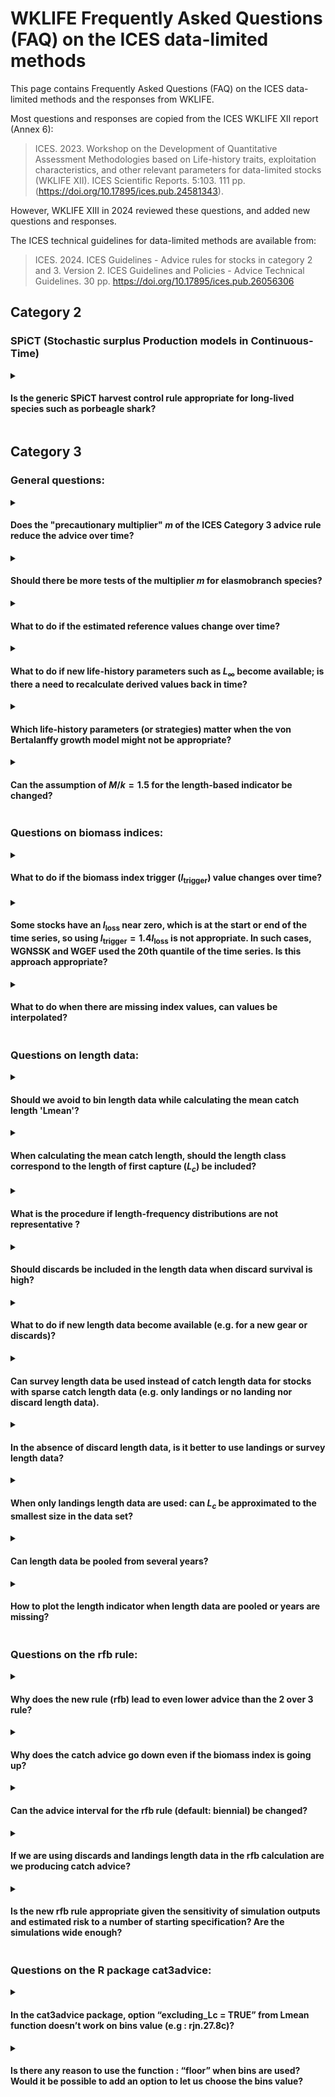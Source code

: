 # WKLIFE Frequently Asked Questions (FAQ) on the ICES data-limited methods

This page contains Frequently Asked Questions (FAQ) on the ICES data-limited methods and the responses from WKLIFE.

Most questions and responses are copied from the ICES WKLIFE XII report (Annex 6):

> ICES. 2023. Workshop on the Development of Quantitative Assessment Methodologies based on Life-history traits, exploitation characteristics, and other relevant parameters for data-limited stocks (WKLIFE XII). ICES Scientific Reports. 5:103. 111 pp. (<https://doi.org/10.17895/ices.pub.24581343>).

However, WKLIFE XIII in 2024 reviewed these questions, and added new questions and responses.

The ICES technical guidelines for data-limited methods are available from:

> ICES. 2024. ICES Guidelines - Advice rules for stocks in category 2 and 3. Version 2. ICES Guidelines and Policies - Advice Technical Guidelines. 30 pp. <https://doi.org/10.17895/ices.pub.26056306>

## Category 2

### SPiCT (Stochastic surplus Production models in Continuous-Time)

<details>

<summary>

#### Is the generic SPiCT harvest control rule appropriate for long-lived species such as porbeagle shark?

</summary>

TODO

*Question source: WGEF for WKLIFE XII 2023*

</details>

## Category 3

### General questions:

<details>

<summary>

#### Does the "precautionary multiplier" $m$ of the ICES Category 3 advice rule reduce the advice over time?

</summary>

-   ICES uses three methods to calculate the advice for Category 3 data-limited stocks (excluding short-lived species). These are the "rfb rule" for species with slower individual growth, the "chr rule" for stocks with medium individual growth, and the "rb rule" for stocks for which no reliable length data from the catch are available. These three methods include a multiplier ($m$) in the calculation of the catch advice, which ensures that the catch advice leads to long-term precautionary management advice. Precautionary in this context means that the risk of the stock being depleted is reduced to a low level.
-   For the rfb rule and the chr rule, this multiplier does not lead to a continuous reduction of the catch advice every time the rules are applied. Instead, the multiplier acts as a correction factor and adjusts the management targets of these advice rules (rfb rule: $L_{F=M}$ , chr rule: $F_{proxy, MSY}$). If a stock is estimated to be below the respective corrected management target, the catch advice value will be reduced. However, if a stock is estimated to be at or above this management target. The multiplier itself does not reduce the advice further when applied over multiple years.

    The multiplier $m$ of the empirical harvest control rules is a tuning parameter that ensures that the advice follows the ICES precautionary approach. The components of the harvest control rules are multiplicative, this means that the multiplier can be thought of as adjusting the target of the harvest control rules, i.e. the reference length in component f of the rfb rule and the target harvest rate of the chr rule. This principle is illustrated in the following equation for the rfb rule:

    $$A_{y+1} = A_y\ r\ f\ b\ m = A_y\ r\ \frac{L_{y-1}}{L_{F=M}}\ b\ m = A_y\ r\ \frac{L_{y-1}}{L_{F=M}/m}\ b = A_y\ r\ \frac{L_{y-1}}{L'_{F=M}}\ b$$

    where $A_{y+1}$ is the new catch advice, $A_y$ is the previous catch advice, $r$, $f$, $b$, and the multiplier $m$ are the components of the rfb rule.  The component $f$ is the ratio of $L_{y-1}$, the mean catch length, and $L_{F=M}$, the MSY proxy reference length.

    Response copied from WKLIFE XI report (ICES, 2023, Section 2.2.8, page 28):

    * ICES. 2023. Eleventh Workshop on the Development of Quantitative Assessment Methodologies based on LIFE-history traits, exploitation characteristics, and other relevant parameters for data-limited stocks (WKLIFE XI). ICES Scientific Reports. 5:21. 74 pp. <https://doi.org/10.17895/ices.pub.22140260>.


-   The third advice rule, the rb rule, was only proposed as a method of last resort and should be avoided if possible. 
   
    This rule is used when no reliable length data are available and thereby uncertainty of stock status is large. Contrary to the rfb and chr rules, the rb rule does not include a management target and simply adjusts the catch advice based on the stock trend, as observed with the stock index. The rb rule likely reduces the catch advice over time with the multiplier $m$:
    $$A_{y+1} = A_y\ r\ b\ m$$
    The biomass trend $r$ (2-over-3 trend) would need to be larger than 2 to increase the advice, even if the biomass index itself is above the biomass threshold (i.e. $b=1$). Simulations showed, that this is needed to ensure that (1) the management advice is precautionary in the long term, (2) the depletion risk is not greater than for the other methods, and (3) the depletion risk does not increase over time. This situation can be avoided when length data are available that are representative of the catch of the stock. These length data allow the application of the rfb or chr rules, which do not lead to a continuous reduction in the catch advice. A single year of length data can be enough to move away from the rb rule to either the rfb or chr rule.


*Question source*: WGDEEP for WKLIFE XII 2023; Scottish Fishermen's Federation for WKLIFE XII 2023

*Response from*: [WKLIFE XII 2023](https://doi.org/10.17895/ices.pub.24581343)

</details>

<details>

<summary>

#### Should there be more tests of the multiplier $m$ for elasmobranch species?

</summary>

The Category 3 empirical harvest control rules (rfb/rb/chr) were tested for a wide range of scenarios and stocks, including slow-growing and long-lived species as well as elasmobranchs. These methods were tuned to be precautionary in the long term, so there is no immediate need for additional testing. Stock-specific simulations for specific stocks are encouraged, and the ICES technical guidelines encourage such work. The WKLIFE roadmap and proposed ToRs for the next WKLIFE meeting (WKLIFE XIII 2024) also include work on specific life histories, including considerations for elasmobranchs.

*Question source*: WGEF for WKLIFE XII 2023

*Response from*: [WKLIFE XII 2023](https://doi.org/10.17895/ices.pub.24581343)

</details>


<details>
    
<summary>

#### What to do if the estimated reference values change over time?

</summary>

The rfb, rb, and chr rules include reference values such as a trigger value for the biomass index ($I_\text{trigger}$), the length at first capture ($L_c$), a length reference value ($L_{F=M}$), or the target harvest rate $F_\text{proxy, MSY}$. In general, these reference values should be set when the methods are applied for the first time and should not be updated for every application. The values could be periodically re-evaluated every few years, similar to benchmarks for data-rich stocks. However, if the entire biomass index series is updated for a new application, for example by using delta gam modelled index, the reference values should be updated accordingly (while using the same historical period for $F_\text{proxy, MSY}$ and $I_\text{trigger}$ ).

*Response from*: WKLIFE XIII 2024

</details>

<details>

<summary>

#### What to do if new life-history parameters such as $L_\infty$ become available; is there a need to recalculate derived values back in time?

</summary>

There is no need to annually update life-history parameters. If new growth parameters are available and these are substantially different and more reliable from previous estimates, these new ones should be used to update the advice rule. To ensure consistency in the calculation, derived values such as the reference length $L_{F=M}$ should also be updated and the respective mean catch length should be compared to this new reference length. In general, growth parameters and derived metrics, such as the reference length $L_{F=M}$ and $F_{proxy, MSY}$, should be periodically re-evaluated, e.g. every 3-5 years, following a similar schedule to benchmarks for Category 1 data-rich stocks, but kept constant in-between unless there is compelling new evidence for a change.

*Question source*: WGDEEP for WKLIFE XII 2023

*Response from*: [WKLIFE XII 2023](https://doi.org/10.17895/ices.pub.24581343)

</details>

<details>

<summary>

#### Which life-history parameters (or strategies) matter when the von Bertalanffy growth model might not be appropriate?

</summary>

The individual growth rate (von Bertalanffy $k$) is only used to decide which method or multiplier is used and a rough estimate is enough, e.g. is $k$ below $0.2\ \text{year}^{-1}$ or not. The only other growth parameter used for the rfb rule is the asymptotic length $L_\infty$, which is used in the calculation of the reference length $L_{F=M}$ but the actual shape of the growth curve is less important.

*Question source*: WGDEEP for WKLIFE XII 2023

*Response from*: [WKLIFE XII 2023](https://doi.org/10.17895/ices.pub.24581343)

</details>

<details>
<summary>

#### Can the assumption of $M/k=1.5$ for the length-based indicator be changed?

</summary>

The assumption of $M/k=1.5$ is solely used for a simple calculation of the reference length $L_{F=M}$. This simplification of reality was shown to be appropriate in simulation testing even if the reality (operating model) was different and the parameterisation of the rfb rule with its multipliers accounts for potential deviations. Deviations from $M/k=1.5$ are possible following Jardim et al. (2015; Appendix A):

$$L_{F=γM,k=θM} = \frac{\theta L_\infty + L_c (\gamma + 1)}{\theta + \gamma + 1}$$

where $\gamma$ links the natural mortality $M$ to fishing mortality $F$ as the proxy for MSY ($\gamma$=1 for $L_{F=M}$), $L_c$ is the length at first capture and $L_\infty$ is the asymptotic length. $\theta$ links the von Bertlanffy $k$ to $M$ and can be adjusted to a stock-specific value.

The function for the calculation of the reference length in the `cat3advice` R package (`Lref()`) includes an argument (`Mk`) to change the $M/k$ ratio to any user-defined value.

*References* 

* Jardim, E., Azevedo, M., and Brites, N. M. 2015. Harvest control rules for data-limited stocks using length-based reference points and survey biomass indices. Fisheries Research, 171: 12–19. <https://doi.org/10.1016/j.fishres.2014.11.013>

*Question source*: WGDEEP for WKLIFE XII 2023

*Response from*: [WKLIFE XII 2023](https://doi.org/10.17895/ices.pub.24581343)

</details>


### Questions on biomass indices:
<details>
    
<summary>  
    
#### What to do if the biomass index trigger ($I_\text{trigger}$) value changes over time?

</summary>

See the response to [changes to the reference values over time](#changes-to-the-reference-values-over-time) for a general response.

_Specific considerations for the biomass index trigger:_

The biomass safeguard $b$ of the rfb, rb, and chr rules is defined as:

$$b = \text{min} \left( 1, \frac{I_{y-1}}{I_\text{trigger}} \right)$$

where the current biomass index value ($I_{y-1}$) is compared to a trigger value ($I_\text{trigger}$). If the most recent biomass index value falls below $I_\text{trigger}$, the biomass safeguard reduces the advised catch. In the absence of further information, $I_\text{trigger}$ is generically defined based on lowest observed biomass index value ($I_\text{trigger}= 1.4I_\text{loss}$).

During the first application of the rfb/rb/chr rules, $I_\text{loss}$ is typically defined as the biomass index value in a specific historical year. In subsequent applications of the rfb/rb/chr rule, $I_\text{loss}$ (or $F_{proxy, MSY}$) should *NOT* be re-defined with biomass index values from new data years. Therefore, the reference values will stay constant as long as the historical biomass index time series is unchanged. 
However, some biomass indices are derived by modelling or standardising survey data. This means that the historical biomass index time series may change with additional years of data. In this case, the calculation of $F_{proxy,MSY}$ should be updated from the same historical reference period and $I_\text{trigger}$ should be based on the new value for $I_\text{loss}$ from the same historical reference year (defined during the first application of the rfb/rb/chr rule). The R package `cat3advice` allows the definition of $I_\text{trigger}$ based on a reference year (see the [package vignette](https://github.com/shfischer/cat3advice/blob/main/vignettes/cat3advice.md#biomass-safeguard-b) for more details):

```
library(cat3advice)
data(ple7e_idx) # example data
# define Itrigger with a reference year for Iloss
b(ple7e_idx, yr_ref = 2007)
```

The reference year for $I_\text{loss}$ should generally not be changed. In a modelled biomass index, historical index values can change with inclusion of additional years of data, and thereby the year in which $I_\text{loss}$ is observed may change to a different (historical) year. In such a case, the appropriateness of the biomass index to provide catch advice should be carefully considered. Should the change be caused by a correction of errors in historical survey data, this may warrant a change of $I_\text{loss}$ but will need to be documented (and possibly reviewed).

*Response from* WKLIFE XIII 2024

</details>
<details>

<summary>

#### Some stocks have an $I_\text{loss}$ near zero, which is at the start or end of the time series, so using $I_\text{trigger} = 1.4 I_\text{loss}$ is not appropriate. In such cases, WGNSSK and WGEF used the 20th quantile of the time series. Is this approach appropriate?

</summary>

ICES technical guidelines specify that $I_\text{trigger}$ is a value below which a stock’s productivity is thought to be impaired and offer a calculation based on the lowest observed index value, $I_\text{loss}$, if no other information is available. If index values are very low or questionable at the beginning, these values could be removed. Using the 20th percentile of the index time seems appropriate and will lead to a larger $I_\text{trigger}$. This means the biomass safeguard will already be applied at higher index values and is more precautionary than the default approach.

*Question source*: WGEF for WKLIFE XII 2023

*Response from*: [WKLIFE XII 2023](https://doi.org/10.17895/ices.pub.24581343)

</details>


<details>

<summary>

#### What to do when there are missing index values, can values be interpolated?

</summary>

In general, interpolating missing index values is not recommended because this would imply information is available when it does not exist. This is an area that needs further consideration.

*Question source*: WGDEEP for WKLIFE XII 2023

*Response from*: [WKLIFE XII 2023](https://doi.org/10.17895/ices.pub.24581343)

</details>

### Questions on length data:
<details>

<summary>

#### Should we avoid to bin length data while calculating the mean catch length 'Lmean'?

</summary>

There is no need to bin data for calculating Lmean. It more important to consider bin width for calculating the length at first capture $L_c$ when length distributions are noisy (e.g. with multiple modes).

*Response from*: WKLIFE XIII 2024

</details>
<details>

<summary>

#### When calculating the mean catch length, should the length class correspond to the length of first capture ($L_c$) be included?

</summary>

The ICES technical guidelines specify that only length classes above $L_c$ should be considered. Whether $L_c$ is included or not does not really matter as long as it is done consistently between years. The `cat3advice` R package function for calculating mean catch length (`Lmean`) includes $L_c$ by default, but this can be turned off by setting the argument `include_Lc=FALSE`.

*Question source*: WGEF for WKLIFE XII 2023

*Response from*: [WKLIFE XII 2023](https://doi.org/10.17895/ices.pub.24581343)

</details>

<details>

<summary>

####  What is the procedure if length-frequency distributions are not representative ?

</summary>

-   to do

*Response from*: WKLIFE XIII 2024

</details>



<details>

<summary>

#### Should discards be included in the length data when discard survival is high?

</summary>

The simulations for developing the category 3 empirical harvest control rules were based on the total catch (which affects the stock, i.e. the dead catch). Therefore, the length data used in the rfb and chr rules should ideally be representative of the dead catch. This means that surviving discards could be excluded from the catch length data if this is thought to make the length data more representative of the dead catch.

However, it should be ensured that there is consistency in the length data over time (use the same metric over time) and consistency between the mean catch length and reference lengths ($L_c$, $L_{F=M}$).


*Question source*: WGEF to WKLIFE XIII 2024

*Response from*: WKLIFE XIII 2024

</details>
<details>

<summary>

#### What to do if new length data become available (e.g. for a new gear or discards)?

</summary>

The length data used should be representative of the underlying stock and fishery and the gears should ideally cover the entire fishery. 

If data from a new gear become available, but the gear has only a small or negligible contribution to the total catch, there is likely no need to include it. If the contribution is a major part of the fishery, then the previous use of the length data may be questioned.

For the use of discard data, see question XYZ.

When considering including new data into the length distribution, it is important to consider whether data are only available occasionally, for all historical years, and whether it will also be available in the future. This is because the use of length data should be consistent over time. If the new data make the length distribution more representative of the stock and fishery, they should be included. Such substantial changes to the length data will require updating references values ($L_c$, $L_{F=M}$) to ensure the mean catch length and reference values are consistent. Such changes may require a review.

For the rfb rule, including new length data is likely more straightforward because the rfb uses the most recent length data. On the other hand, the generic application of the chr rule uses historical length data to define the target harvest rate $F_\text{MSY proxy}$. Therefore, changes to the historical length data may cause changes to this target harvest rate.

*Question source*: WGEF to WKLIFE XIII 2024

*Response from*: WKLIFE XIII 2024

</details>




<details>

<summary>
    
#### Can survey length data be used instead of catch length data for stocks with sparse catch length data (e.g. only landings or no landing nor discard length data). 

</summary>

Some work on this issue was presented at WKLIFE XII (ICES, 2023). The conclusion was that it might be possible to use survey length data as a proxy if no or insufficient (commercial) length data are available. The survey length distributions should be representative of fisheries catch length distribution. Therefore, the length at first capture $L_c$ should still be estimated from catch data, because the $L_c$ from survey data might be too low and bias the reference length $L_{F=M}$. Furthermore, survey length distributions should also cover large individual lengths. It should be noted that the reference point $L_{F=M}$ is based on the assumption of knife-edged, asymptotic fisheries selectivity. 

*References* 

* ICES. 2023. Workshop on the Development of Quantitative Assessment Methodologies based on Life-history traits, exploitation characteristics, and other relevant parameters for data-limited stocks (WKLIFE XII). ICES Scientific Reports. 5:103. 111 pp. <https://doi.org/10.17895/ices.pub.24581343>

*Question source*: WGEF for WKLIFE XII 2023

*Response from*: [WKLIFE XII 2023](https://doi.org/10.17895/ices.pub.24581343), clarification from WKLIFE XIII 2024

</details>

<details>

<summary>

#### In the absence of discard length data, is it better to use landings or survey length data?

</summary>

The length data used in the rfb rule should be representative of the underlying stock and fishery and the gears should ideally cover the entire fishery. In the absence of reliable catch length data, data from surveys can be used (see question ["Can survey length data be used instead of catch length data for stocks with sparse catch length data (e.g. only landings or no landing nor discard length data)."](#can-survey-length-data-be-used-instead-of-catch-length-data-for-stocks-with-sparse-catch-length-data-eg-only-landings-or-no-landing-nor-discard-length-data) for details). If there are neither reliable and representative length data from the catch nor from surveys, the rfb rule should not be used.

If discard survival is assumed to be high or discards are small or negligible compared to the landings, excluding discards is unlikely to have a big impact and length data from the landings could be used instead of length data from the total catch. If some discards occur at small lengths, which are likely below the length of first capture ($L_c$), removing these from length distributions is not an issue, because they will be removed anyway for the calculation of the mean catch length. If discards are substantial, excluding discards invalidates the data, as the reference points and mean length cannot be calculated correctly.

Importantly, the same data source should be used in consecutive applications of the rfb rule to ensure consistency in the length indicator over time. Should there be changes in the data source for the length data, length reference values may have to be re-evaluated.

The ICES technical guidelines set out the general principles for the application of the rfb rule and what data to use. WKLIFE is not in a position to comment on very specific examples. Questions such as whether data is representative should be addressed by the relevant experts in the assessment working groups with more knowledge about the stock and fishery.

*Question source*: WGEF to WKLIFE XIII 2024

*Response from*: WKLIFE XIII 2024

</details>

<details>

<summary>

#### When only landings length data are used: can $L_c$ be approximated to the smallest size in the data set?

</summary>

For considerations on using length data from landings instead of from the total catch, see question XYZ.

The length of first capture $L_c$ of the total catch cannot easily be estimated from landings data if discards are substantial. Whether the smaller lengths from landings are representative for total catches depends on the discard rate at length. In some specific cases, the lowest lengths in the landings may coincide with $L_c$ but this cannot be generalised.


*Question source*: WGEF to WKLIFE XIII 2024

*Response from*: WKLIFE XIII 2024

</details>




<details>

<summary>

#### Can length data be pooled from several years?

</summary>

The ICES technical guidelines ([ICES, 2024](https://doi.org/10.17895/ices.pub.26056306)) recommend pooling of length data over several years for the estimation of length reference points, such as $L_c$ (which in turn is used in the calculation of the reference length $L_{F=M}$). This can reduce the impact of noise in the data and give more reliable estimates.

However, component $f$ of the rfb rule based on the mean catch length, should generally be estimated with annual data so that changes in the fishing pressure can be observed. This also makes sure that the latest signal from the length data is used.

For some species (e.g. very slow-growing species), changes in the length may occur slowly after changes in the stock status. Pooling of data in the length indicator may be possible in such cases. However, drastic changes to the stock, e.g. removal of large individuals by the fishery can still cause fast changes in the length indicator. If length data are very noise, their appropriateness for use in the rfb rule might be questioned.

*References*

* ICES. 2024. ICES Guidelines - Advice rules for stocks in category 2 and 3. Version 2. ICES Guidelines and Policies - Advice Technical Guidelines. 30 pp. <https://doi.org/10.17895/ices.pub.26056306>

*Question source*: WGEF to WKLIFE XIII 2024

*Response from*: WKLIFE XIII 2024

</details>

<details>

<summary>

#### How to plot the length indicator when length data are pooled or years are missing?

</summary>

Exactly what and how data are presented in an advice sheet is outside the scope of WKLIFE.

For considerations on pooling length data, see question "[Can length data be pooled from several years?](#can-length-data-be-pooled-from-several-years)". If length data are pooled, WKLIFE suggests that the points in the length indicator plot are not linked because they do not represent a continuous time series. The same applies if there are gaps in the time series. Different metrics (e.g. annual values and pooled data) should ideally not be shown in the same figure. 


*Question source*: WGEF to WKLIFE XIII 2024

*Response from*: WKLIFE XIII 2024

</details>





### Questions on the rfb rule:

<details>

<summary>

#### Why does the new rule (rfb) lead to even lower advice than the 2 over 3 rule?

</summary>

The 2 over 3 rule was implemented in 2012 as an interim measure based on the best available science at that time. Re-evaluation of this method through simulation has shown that the 2 over 3 rule does not sufficiently decrease the risk of stock depletion over time and does not follow the ICES precautionary approach. This means that the catch advice from the 2 over 3 rule in many cases was higher than it should have been. The new rfb rule was implemented after extensive simulation testing and review and was designed to explicitly follow the ICES precautionary approach and the MSY approach. The rule includes additional components (multipliers) and this means that the catch advice from the rfb rule may be lower than from the 2 over 3 rule, but this is required to follow ICES management objectives.

For details, see [Fischer et al. (2020)](https://academic.oup.com/icesjms/article/77/5/1914/5856265)

*Question source*: WGDEEP for WKLIFE XII 2023

*Response from*: [WKLIFE XII 2023](https://doi.org/10.17895/ices.pub.24581343)

</details>

<details>

<summary>

#### Why does the catch advice go down even if the biomass index is going up?

</summary>

The previous 2 over 3 rule calculated catch advice based on the trend from a biomass index. In addition to this, the rfb rule also considers (1) the exploitation of the stock based on catch-length data and (2) includes a biomass safeguard that reduces the catch advice if the biomass index falls below a trigger value. The catch advice calculated with the rfb rule is a result of all these considerations combined. Furthermore, the trend in the biomass index is calculated by using data from the most recent five years, i.e. an increase in the index in a single year does not necessarily result in a positive biomass trend.

*Question source*: WGDEEP for WKLIFE XII 2023

*Response from*: [WKLIFE XII 2023](https://doi.org/10.17895/ices.pub.24581343)

</details>

<details>

<summary>

#### Can the advice interval for the rfb rule (default: biennial) be changed?

</summary>

The ICES technical guidelines recommend the implementation of the rfb rule with a biennial advice interval ([ICES, 2022](https://doi.org/10.17895/ices.advice.19801564)). WKLIFE XI ([ICES, 2023](https://doi.org/10.17895/ices.pub.22140260)) was asked if the rfb rule could be applied on an annual basis and concluded that this is unlikely to increase the risk of stock depletion but has the undesirable feature of reducing the long-term catch and should only be used in exceptional cases when asked for by ICES advice requesters ([ICES, 2023](https://doi.org/10.17895/ices.pub.22140260), Section 2.2.4.1, page 21). Other advice intervals (from one to five years) were included in the generic testing of the rfb rule (Fischer et al., [2021a](https://doi.org/10.1093/icesjms/fsab018),[b](https://doi.org/10.1093/icesjms/fsab169)) but the biennial advice interval appeared to work best. Longer advice intervals can reduce the reactivity of the rfb rule and may increase the risk of stock depletion because the catch cannot be reduced fast enough.

*References* 

* Fischer, S. H., De Oliveira, J. A. A., Mumford, J. D., & Kell, L. T. 2021a. Using a genetic algorithm to optimize a data-limited catch rule. ICES Journal of Marine Science, 78: 1311–1323. <https://doi.org/10.1093/icesjms/fsab018> 

* Fischer, S. H., De Oliveira, J. A. A., Mumford, J. D., & Kell, L. T. 2021b. Application of explicit precautionary principles in data-limited fisheries management. ICES Journal of Marine Science, 78: 2931–2942. <https://doi.org/10.1093/icesjms/fsab169>

* ICES. 2022. ICES technical guidance for harvest control rules and stock assessments for stocks in categories 2 and 3. In Report of ICES advisory committee, 2022. ICES advice 2022, section 16.4.11. 20 pp. International Council for the Exploration of the Sea. <https://doi.org/10.17895/ices.advice.19801564>

* ICES. 2023. Eleventh Workshop on the Development of Quantitative Assessment Methodologies based on LIFE-history traits, exploitation characteristics, and other relevant parameters for data-limited stocks (WKLIFE XI). ICES Scientific Reports. 5:21. 74 pp. <https://doi.org/10.17895/ices.pub.22140260>

*Question source*: WGDEEP for WKLIFE XII 2023

*Response from*: [WKLIFE XII 2023](https://doi.org/10.17895/ices.pub.24581343)

</details>

<details>

<summary>

#### If we are using discards and landings length data in the rfb calculation are we producing catch advice?

</summary>

The simulations for developing the category 3 empirical harvest control rules were based on the total catch (which affects the stock, i.e. the dead catch).

The component f of the rfb rule gives an indication about the fishing pressure on the stock and does not make any decision on whether to give landings or catch advice. Usually, the total catch (landings and discards) are used in the rfb rule and catch advice is given. The corresponding landings and discards can then be calculated with the (assumed) discard rate.

WKLIFE is not in the position to decide whether catch or landings advice is produced. Such a decision will depend on the level of discards compared to the total stock and discard survival.


*Question source*: WGEF to WKLIFE XIII 2024

*Response from*: WKLIFE XIII 2024

</details>


<details>

<summary>

#### Is the new rfb rule appropriate given the sensitivity of simulation outputs and estimated risk to a number of starting specification? Are the simulations wide enough? 

</summary>

The implementation of the new WKLIFE X methods for Category 3 stocks (rfb/rb/chr rules) is the culmination of more than five years of scientific work. The work has been developed and reviewed under the supervision of the WKLIFE workshops. Furthermore, the scientific work has been published in five scientific articles in internationally renowned peer-reviewed scientific journals (see reference list below). The simulations accounted for many scenarios, including different life histories, depletion scenarios, and sensitivity analyses. The methods were developed generically, so that they are applicable to any ICES stock without requiring extensive stock-specific information. In some cases, the catch advice might appear fairly low, but this was shown to be required to ensure management objectives are met in the long term. Additional more stock-specific data can be collected and used in case-specific analyses. However, this is a data and labour-intensive and expensive process but may lead to an advice rule better tuned to the specific stock.

*References*

-   Fischer, S. H., De Oliveira, J. A. A., & Kell, L. T. 2020. Linking the performance of a data-limited empirical catch rule to life-history traits. ICES Journal of Marine Science, 77: 1914-1926. <https://doi.org/10.1093/icesjms/fsaa054>

-   Fischer, S. H., De Oliveira, J. A. A., Mumford, J. D., & Kell, L. T. 2021a. Using a genetic algorithm to optimize a data-limited catch rule. ICES Journal of Marine Science, 78: 1311–1323. <https://doi.org/10.1093/icesjms/fsab018>

-   Fischer, S. H., De Oliveira, J. A. A., Mumford, J. D., & Kell, L. T. 2021b. Application of explicit precautionary principles in data-limited fisheries management. ICES Journal of Marine Science, 78: 2931–2942. <https://doi.org/10.1093/icesjms/fsab169>

-   Fischer, S. H., De Oliveira, J. A., Mumford, J. D., & Kell, L. T. 2022. Exploring a relative harvest rate strategy for moderately data-limited fisheries management. ICES Journal of Marine Science, 79: 1730-1741. <https://doi.org/10.1093/icesjms/fsac103>

-   Fischer, S. H., De Oliveira, J. A., Mumford, J. D., & Kell, L. T. 2023. Risk equivalence in data‐limited and data‐rich fisheries management: An example based on the ICES advice framework. Fish and Fisheries, 24: 231-247. <https://doi.org/10.1111/faf.12722>

-   ICES. 2017. Report of the ICES Workshop on the Development of Quantitative Assessment Methodologies based on Life-history traits, exploitation characteristics, and other relevant parameters for data-limited stocks in categories 3-6 (WKLIFE VII). ICES CM 2017/ACOM:43.

-   ICES. 2018. Report of the Eighth Workshop on the Development of Quantitative Assessment Methodologies based on LIFE-history traits, exploitation characteristics, and other relevant parameters for data-limited stocks (WKLIFE VIII). ICES CM 2018/ACOM:40.

-   ICES. 2019. Ninth Workshop on the Development of Quantitative Assessment Methodologies based on LIFE-history traits, exploitation characteristics, and other relevant parameters for data-limited stocks (WKLIFE IX). ICES Scientific reports, 1:131. <https://doi.org/10.17895/ices.pub.5550>

-   ICES. 2020a. Tenth Workshop on the Development of Quantitative Assessment Methodologies based on LIFE-history traits, exploitation characteristics, and other relevant parameters for data-limited stocks (WKLIFE X). ICES Scientific reports, 2:98, 72 pp. <https://doi.org/10.17895/ices.pub.5985>

-   ICES. 2022. ICES technical guidance for harvest control rules and stock assessments for stocks in categories 2 and 3. In Report of ICES advisory committee, 2022. ICES advice 2022, section 16.4.11. 20 pp. <https://doi.org/10.17895/ices.advice.19801564>

-   ICES. 2023a. Eleventh Workshop on the Development of Quantitative Assessment Methodologies based on LIFE-history traits, exploitation characteristics, and other relevant parameters for data-limited stocks (WKLIFE XI). ICES Scientific Reports. 5:21. 74 pp. <https://doi.org/10.17895/ices.pub.22140260>

-   ICES. 2023b. Workshop on the Development of Quantitative Assessment Methodologies based on Life-history traits, exploitation characteristics, and other relevant parameters for data-limited stocks (WKLIFE XII). ICES Scientific Reports. 5:103. 111 pp. <https://doi.org/10.17895/ices.pub.24581343>

*Question source*: Scottish Fishermen's Federation for WKLIFE XII 2023

*Response from*: [WKLIFE XII 2023](https://doi.org/10.17895/ices.pub.24581343)

</details>

### Questions on the R package cat3advice:

<details>
<summary>

#### In the cat3advice package, option “excluding_Lc = TRUE” from  Lmean function  doesn’t work on bins value (e.g : rjn.27.8c)?
</summary>

*Response from*: WKLIFE XIII 2024
</details>

<details>
<summary>

#### Is there any reason to use the function : “floor” when bins are used? Would it be possible to add an option to let us choose the bins value?

</summary>
*Response from*: WKLIFE XIII 2024
</details>
